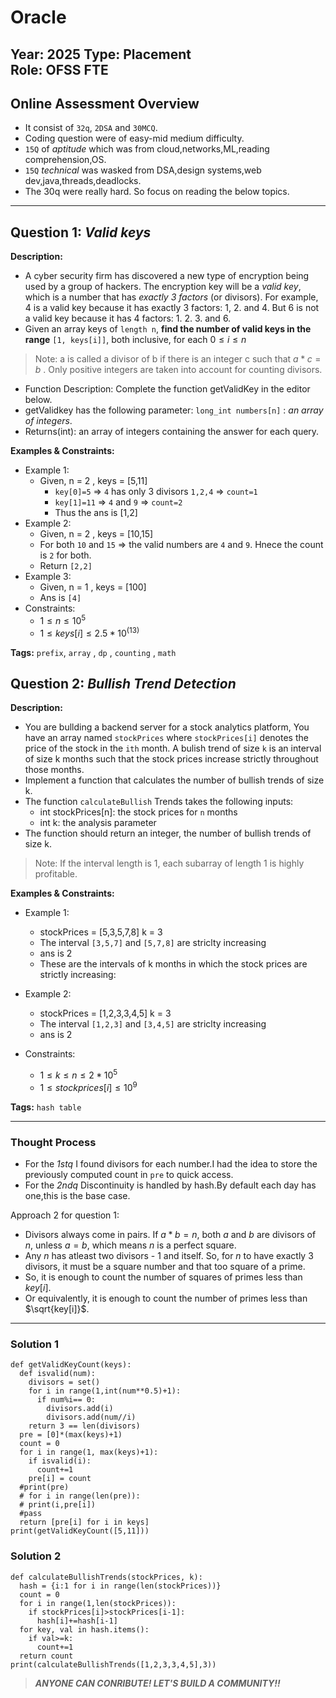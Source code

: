 # Oracle 

**Year:** 2025
**Type:** Placement  
**Role:** OFSS FTE
---

## Online Assessment Overview  

-  It consist of `32q`, `2DSA` and `30MCQ`.
-  Coding question were of easy-mid medium difficulty.
-  `15Q` of *aptitude* which was from cloud,networks,ML,reading comprehension,OS.
-  `15Q` *technical* was wasked from DSA,design systems,web dev,java,threads,deadlocks.
-  The 30q were really hard. So focus on reading the below topics.

---

## Question 1: *Valid keys*  
**Description:**  
- A cyber security firm has discovered a new type of encryption being used by a group of hackers. The encryption key will be a *valid key*, which is a number that has *exactly 3 factors* (or divisors). For example, 4 is a valid key because it has exactly 3 factors: 1, 2. and 4. But 6 is not a valid key because it has 4 factors: 1. 2. 3. and 6.
- Given an array keys of `length n`, **find the number of valid keys in the range** `[1, keys[i]]`, both inclusive, for each $0 \leq i \le n$
>Note:
a is called a divisor of b if there is an integer c such that $a*c=b$ .
Only positive integers are taken into account for counting divisors.

- Function Description: Complete the function getValidKey in the editor below.
- getValidkey has the following parameter: `long_int numbers[n]` : *an array of integers*.
- Returns(int): an array of integers containing the answer for each query.

**Examples & Constraints:**  
- Example 1:
  - Given, n = 2 , keys = [5,11]
    - `key[0]=5` => `4` has only 3 divisors `1,2,4` => `count=1`
    - `key[1]=11` => `4` and `9` => `count=2`
    - Thus the ans is [1,2]
- Example 2:
  - Given, n = 2 , keys = [10,15]
  - For both `10` and `15` => the valid numbers are `4` and `9`. Hnece the count is `2` for both.
  - Return `[2,2]`
- Example 3:
  - Given, n = 1 , keys = [100]
  - Ans is `[4]`
- Constraints:
  - $1 \leq n \leq 10^5$
  - $1 \leq keys[i] \leq 2.5*10^(13)$  

**Tags:**  `prefix`, `array` , `dp` , `counting` , `math`

## Question 2: *Bullish Trend Detection*  
**Description:**  
- You are bullding a backend server for a stock analytics platform, You have an array
named `stockPrices` where `stockPrices[i]` denotes the price of the stock in the `ith` month. A bulish trend of size `k` is an interval of size k months such that the stock prices increase strictly throughout those months.
- Implement a function that calculates the number of bullish trends of size k.
- The function `calculateBullish` Trends takes the following inputs:
  - int stockPrices[n]: the stock prices for `n` months
  - int k: the analysis parameter
- The function should return an integer, the number of bullish trends of size k.
> Note: If the interval length is 1, each subarray of length 1 is highly profitable.




**Examples & Constraints:**  
- Example 1:
  - stockPrices = [5,3,5,7,8] k = 3
  - The interval `[3,5,7]` and `[5,7,8]` are striclty increasing
  - ans is 2
  - These are the intervals of k months in which the stock prices are strictly increasing:
    
- Example 2:
  -   stockPrices = [1,2,3,3,4,5] k = 3
  -   The interval `[1,2,3]` and `[3,4,5]` are striclty increasing
  - ans is 2
- Constraints:
  -  $1 \leq k \leq n \leq 2*10^5$
  -  $1 \leq stockprices[i] \leq 10^9$

**Tags:**  `hash table`

---

### Thought Process  
- For the *1stq* I found divisors for each number.I had the idea to store the previously computed count in `pre` to quick access.
- For the *2ndq* Discontinuity is handled by hash.By default each day has one,this is the base case.


Approach 2 for question 1:

- Divisors always come in pairs. If $a * b = n$, both $a$ and $b$ are divisors of $n$, unless $a = b$, which means $n$ is a perfect square.
- Any $n$ has atleast two divisors - 1 and itself. So, for $n$ to have exactly 3 divisors, it must be a square number and that too square of a prime.
- So, it is enough to count the number of squares of primes less than $key[i]$.
- Or equivalently, it is enough to count the number of primes less than $\sqrt{key[i]}$.
---

### Solution 1

```
def getValidKeyCount(keys):
  def isvalid(num):
    divisors = set()
    for i in range(1,int(num**0.5)+1):
      if num%i== 0:
        divisors.add(i)
        divisors.add(num//i)
    return 3 == len(divisors)
  pre = [0]*(max(keys)+1)
  count = 0
  for i in range(1, max(keys)+1):
    if isvalid(i):
      count+=1
    pre[i] = count
  #print(pre)
  # for i in range(len(pre)):
  # print(i,pre[i])
  #pass
  return [pre[i] for i in keys]
print(getValidKeyCount([5,11]))
```

### Solution 2

```
def calculateBullishTrends(stockPrices, k):
  hash = {i:1 for i in range(len(stockPrices))}
  count = 0
  for i in range(1,len(stockPrices)):
    if stockPrices[i]>stockPrices[i-1]:
      hash[i]+=hash[i-1]
  for key, val in hash.items():
    if val>=k:
      count+=1
  return count
print(calculateBullishTrends([1,2,3,3,4,5],3))
```


> ***ANYONE CAN CONRIBUTE! LET'S BUILD A COMMUNITY!!***
